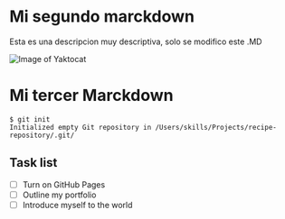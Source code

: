 <h1> Mi segundo marckdown </h1>

Esta es una descripcion muy descriptiva, solo se modifico este .MD

![Image of Yaktocat](https://octodex.github.com/images/yaktocat.png)

<h1> Mi tercer Marckdown </h1>

```
$ git init
Initialized empty Git repository in /Users/skills/Projects/recipe-repository/.git/
```
<h2> Task list </h2>

- [ ] Turn on GitHub Pages
- [ ] Outline my portfolio
- [ ] Introduce myself to the world
